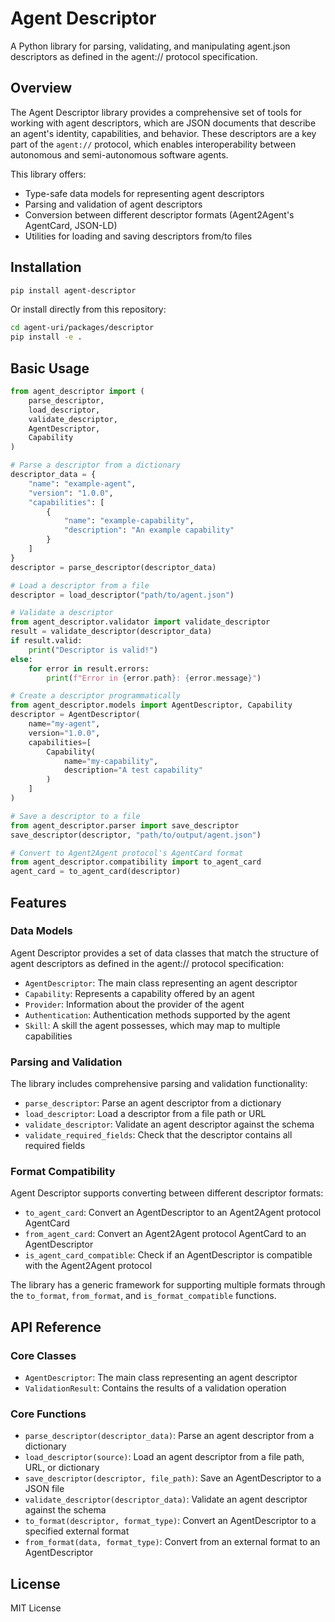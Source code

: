 # Agent Descriptor

A Python library for parsing, validating, and manipulating agent.json descriptors as defined in the agent:// protocol specification.

## Overview

The Agent Descriptor library provides a comprehensive set of tools for working with agent descriptors, which are JSON documents that describe an agent's identity, capabilities, and behavior. These descriptors are a key part of the `agent://` protocol, which enables interoperability between autonomous and semi-autonomous software agents.

This library offers:

- Type-safe data models for representing agent descriptors
- Parsing and validation of agent descriptors
- Conversion between different descriptor formats (Agent2Agent's AgentCard, JSON-LD)
- Utilities for loading and saving descriptors from/to files

## Installation

```bash
pip install agent-descriptor
```

Or install directly from this repository:

```bash
cd agent-uri/packages/descriptor
pip install -e .
```

## Basic Usage

```python
from agent_descriptor import (
    parse_descriptor,
    load_descriptor,
    validate_descriptor,
    AgentDescriptor,
    Capability
)

# Parse a descriptor from a dictionary
descriptor_data = {
    "name": "example-agent",
    "version": "1.0.0",
    "capabilities": [
        {
            "name": "example-capability",
            "description": "An example capability"
        }
    ]
}
descriptor = parse_descriptor(descriptor_data)

# Load a descriptor from a file
descriptor = load_descriptor("path/to/agent.json")

# Validate a descriptor
from agent_descriptor.validator import validate_descriptor
result = validate_descriptor(descriptor_data)
if result.valid:
    print("Descriptor is valid!")
else:
    for error in result.errors:
        print(f"Error in {error.path}: {error.message}")

# Create a descriptor programmatically
from agent_descriptor.models import AgentDescriptor, Capability
descriptor = AgentDescriptor(
    name="my-agent",
    version="1.0.0",
    capabilities=[
        Capability(
            name="my-capability",
            description="A test capability"
        )
    ]
)

# Save a descriptor to a file
from agent_descriptor.parser import save_descriptor
save_descriptor(descriptor, "path/to/output/agent.json")

# Convert to Agent2Agent protocol's AgentCard format
from agent_descriptor.compatibility import to_agent_card
agent_card = to_agent_card(descriptor)
```

## Features

### Data Models

Agent Descriptor provides a set of data classes that match the structure of agent descriptors as defined in the agent:// protocol specification:

- `AgentDescriptor`: The main class representing an agent descriptor
- `Capability`: Represents a capability offered by an agent
- `Provider`: Information about the provider of the agent
- `Authentication`: Authentication methods supported by the agent
- `Skill`: A skill the agent possesses, which may map to multiple capabilities

### Parsing and Validation

The library includes comprehensive parsing and validation functionality:

- `parse_descriptor`: Parse an agent descriptor from a dictionary
- `load_descriptor`: Load a descriptor from a file path or URL
- `validate_descriptor`: Validate an agent descriptor against the schema
- `validate_required_fields`: Check that the descriptor contains all required fields

### Format Compatibility

Agent Descriptor supports converting between different descriptor formats:

- `to_agent_card`: Convert an AgentDescriptor to an Agent2Agent protocol AgentCard
- `from_agent_card`: Convert an Agent2Agent protocol AgentCard to an AgentDescriptor
- `is_agent_card_compatible`: Check if an AgentDescriptor is compatible with the Agent2Agent protocol

The library has a generic framework for supporting multiple formats through the `to_format`, `from_format`, and `is_format_compatible` functions.

## API Reference

### Core Classes

- `AgentDescriptor`: The main class representing an agent descriptor
- `ValidationResult`: Contains the results of a validation operation

### Core Functions

- `parse_descriptor(descriptor_data)`: Parse an agent descriptor from a dictionary
- `load_descriptor(source)`: Load an agent descriptor from a file path, URL, or dictionary
- `save_descriptor(descriptor, file_path)`: Save an AgentDescriptor to a JSON file
- `validate_descriptor(descriptor_data)`: Validate an agent descriptor against the schema
- `to_format(descriptor, format_type)`: Convert an AgentDescriptor to a specified external format
- `from_format(data, format_type)`: Convert from an external format to an AgentDescriptor

## License

MIT License
